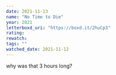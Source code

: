 ```yaml
---
date: 2021-11-13
name: "No Time to Die"
year: 2021
letterboxd_uri: "https://boxd.it/2huCp3"
rating: 
rewatch: 
tags: ""
watched_date: 2021-11-12
---
```


why was that 3 hours long?
